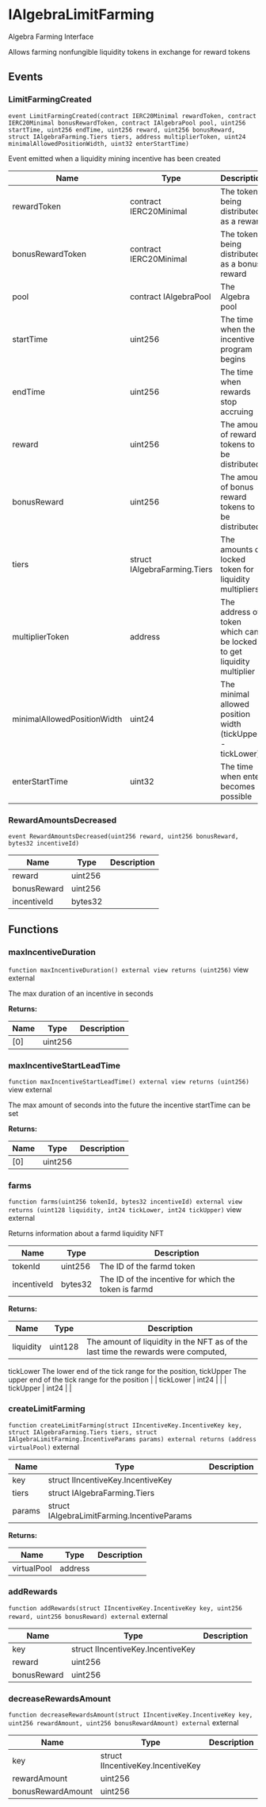 

# IAlgebraLimitFarming


Algebra Farming Interface

Allows farming nonfungible liquidity tokens in exchange for reward tokens



## Events
### LimitFarmingCreated


`event LimitFarmingCreated(contract IERC20Minimal rewardToken, contract IERC20Minimal bonusRewardToken, contract IAlgebraPool pool, uint256 startTime, uint256 endTime, uint256 reward, uint256 bonusReward, struct IAlgebraFarming.Tiers tiers, address multiplierToken, uint24 minimalAllowedPositionWidth, uint32 enterStartTime)`  

Event emitted when a liquidity mining incentive has been created



| Name | Type | Description |
| ---- | ---- | ----------- |
| rewardToken | contract IERC20Minimal | The token being distributed as a reward |
| bonusRewardToken | contract IERC20Minimal | The token being distributed as a bonus reward |
| pool | contract IAlgebraPool | The Algebra pool |
| startTime | uint256 | The time when the incentive program begins |
| endTime | uint256 | The time when rewards stop accruing |
| reward | uint256 | The amount of reward tokens to be distributed |
| bonusReward | uint256 | The amount of bonus reward tokens to be distributed |
| tiers | struct IAlgebraFarming.Tiers | The amounts of locked token for liquidity multipliers |
| multiplierToken | address | The address of token which can be locked to get liquidity multiplier |
| minimalAllowedPositionWidth | uint24 | The minimal allowed position width (tickUpper - tickLower) |
| enterStartTime | uint32 | The time when enter becomes possible |


### RewardAmountsDecreased


`event RewardAmountsDecreased(uint256 reward, uint256 bonusReward, bytes32 incentiveId)`  





| Name | Type | Description |
| ---- | ---- | ----------- |
| reward | uint256 |  |
| bonusReward | uint256 |  |
| incentiveId | bytes32 |  |




## Functions
### maxIncentiveDuration


`function maxIncentiveDuration() external view returns (uint256)` view external

The max duration of an incentive in seconds




**Returns:**

| Name | Type | Description |
| ---- | ---- | ----------- |
| [0] | uint256 |  |

### maxIncentiveStartLeadTime


`function maxIncentiveStartLeadTime() external view returns (uint256)` view external

The max amount of seconds into the future the incentive startTime can be set




**Returns:**

| Name | Type | Description |
| ---- | ---- | ----------- |
| [0] | uint256 |  |

### farms


`function farms(uint256 tokenId, bytes32 incentiveId) external view returns (uint128 liquidity, int24 tickLower, int24 tickUpper)` view external

Returns information about a farmd liquidity NFT



| Name | Type | Description |
| ---- | ---- | ----------- |
| tokenId | uint256 | The ID of the farmd token |
| incentiveId | bytes32 | The ID of the incentive for which the token is farmd |

**Returns:**

| Name | Type | Description |
| ---- | ---- | ----------- |
| liquidity | uint128 | The amount of liquidity in the NFT as of the last time the rewards were computed, tickLower The lower end of the tick range for the position, tickUpper The upper end of the tick range for the position |
| tickLower | int24 |  |
| tickUpper | int24 |  |

### createLimitFarming


`function createLimitFarming(struct IIncentiveKey.IncentiveKey key, struct IAlgebraFarming.Tiers tiers, struct IAlgebraLimitFarming.IncentiveParams params) external returns (address virtualPool)`  external





| Name | Type | Description |
| ---- | ---- | ----------- |
| key | struct IIncentiveKey.IncentiveKey |  |
| tiers | struct IAlgebraFarming.Tiers |  |
| params | struct IAlgebraLimitFarming.IncentiveParams |  |

**Returns:**

| Name | Type | Description |
| ---- | ---- | ----------- |
| virtualPool | address |  |

### addRewards


`function addRewards(struct IIncentiveKey.IncentiveKey key, uint256 reward, uint256 bonusReward) external`  external





| Name | Type | Description |
| ---- | ---- | ----------- |
| key | struct IIncentiveKey.IncentiveKey |  |
| reward | uint256 |  |
| bonusReward | uint256 |  |


### decreaseRewardsAmount


`function decreaseRewardsAmount(struct IIncentiveKey.IncentiveKey key, uint256 rewardAmount, uint256 bonusRewardAmount) external`  external





| Name | Type | Description |
| ---- | ---- | ----------- |
| key | struct IIncentiveKey.IncentiveKey |  |
| rewardAmount | uint256 |  |
| bonusRewardAmount | uint256 |  |





